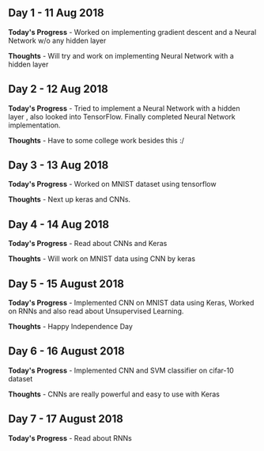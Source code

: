 ## Day 1 - 11 Aug 2018

**Today's Progress** - Worked on implementing gradient descent and a Neural Network w/o any hidden layer

**Thoughts** - Will try and work on implementing Neural Network with a hidden layer


## Day 2 - 12 Aug 2018

**Today's Progress** - Tried to implement a Neural Network with a hidden layer , also looked into TensorFlow. Finally completed Neural Network implementation.

**Thoughts** - Have to some college work besides this :/

## Day 3 - 13 Aug 2018

**Today's Progress** - Worked on MNIST dataset using tensorflow

**Thoughts** - Next up keras and CNNs.

## Day 4 - 14 Aug 2018

**Today's Progress** - Read about CNNs and Keras

**Thoughts** - Will work on MNIST data using CNN by keras

## Day 5 - 15 August 2018

**Today's Progress** - Implemented CNN on MNIST data using Keras, Worked on RNNs and also read about Unsupervised Learning.

**Thoughts** - Happy Independence Day 

## Day 6 - 16 August 2018

**Today's Progress** - Implemented CNN and SVM classifier on cifar-10 dataset

**Thoughts** - CNNs are really powerful and easy to use with Keras

## Day 7 - 17 August 2018

**Today's Progress** - Read about RNNs

